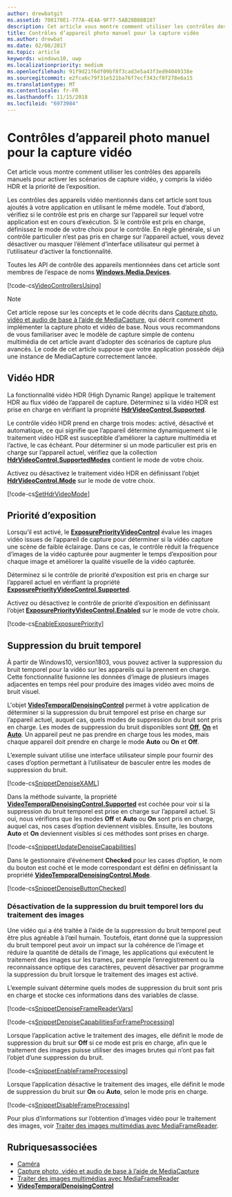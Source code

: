 ```yaml
---
author: drewbatgit
ms.assetid: 708170E1-777A-4E4A-9F77-5AB28B88B107
description: Cet article vous montre comment utiliser les contrôles des appareils manuels pour activer les scénarios de capture vidéo, y compris la vidéo HDR et la priorité de l’exposition.
title: Contrôles d’appareil photo manuel pour la capture vidéo
ms.author: drewbat
ms.date: 02/08/2017
ms.topic: article
keywords: windows10, uwp
ms.localizationpriority: medium
ms.openlocfilehash: 91f9d21f6df09bf8f3cad3e5a43f3ed94049338e
ms.sourcegitcommit: e2fca6c79f31e521ba76f7ecf343cf8f278e6a15
ms.translationtype: MT
ms.contentlocale: fr-FR
ms.lasthandoff: 11/15/2018
ms.locfileid: "6973984"
---
```

# <a name="manual-camera-controls-for-video-capture"></a>Contrôles d’appareil photo manuel pour la capture vidéo



Cet article vous montre comment utiliser les contrôles des appareils manuels pour activer les scénarios de capture vidéo, y compris la vidéo HDR et la priorité de l’exposition.

Les contrôles des appareils vidéo mentionnés dans cet article sont tous ajoutés à votre application en utilisant le même modèle. Tout d’abord, vérifiez si le contrôle est pris en charge sur l’appareil sur lequel votre application est en cours d’exécution. Si le contrôle est pris en charge, définissez le mode de votre choix pour le contrôle. En règle générale, si un contrôle particulier n’est pas pris en charge sur l’appareil actuel, vous devez désactiver ou masquer l’élément d’interface utilisateur qui permet à l’utilisateur d’activer la fonctionnalité.

Toutes les API de contrôle des appareils mentionnées dans cet article sont membres de l’espace de noms [**Windows.Media.Devices**](https://msdn.microsoft.com/library/windows/apps/br206902).

[!code-cs[VideoControllersUsing](./code/BasicMediaCaptureWin10/cs/MainPage.xaml.cs#SnippetVideoControllersUsing)]

> [!NOTE] 
> Cet article repose sur les concepts et le code décrits dans [Capture photo, vidéo et audio de base à l’aide de MediaCapture](basic-photo-video-and-audio-capture-with-MediaCapture.md), qui décrit comment implémenter la capture photo et vidéo de base. Nous vous recommandons de vous familiariser avec le modèle de capture simple de contenu multimédia de cet article avant d’adopter des scénarios de capture plus avancés. Le code de cet article suppose que votre application possède déjà une instance de MediaCapture correctement lancée.

## <a name="hdr-video"></a>Vidéo HDR

La fonctionnalité vidéo HDR (High Dynamic Range) applique le traitement HDR au flux vidéo de l’appareil de capture. Déterminez si la vidéo HDR est prise en charge en vérifiant la propriété [**HdrVideoControl.Supported**](https://msdn.microsoft.com/library/windows/apps/dn926682).

Le contrôle vidéo HDR prend en charge trois modes: activé, désactivé et automatique, ce qui signifie que l’appareil détermine dynamiquement si le traitement vidéo HDR est susceptible d’améliorer la capture multimédia et l’active, le cas échéant. Pour déterminer si un mode particulier est pris en charge sur l’appareil actuel, vérifiez que la collection [**HdrVideoControl.SupportedModes**](https://msdn.microsoft.com/library/windows/apps/dn926683) contient le mode de votre choix.

Activez ou désactivez le traitement vidéo HDR en définissant l’objet [**HdrVideoControl.Mode**](https://msdn.microsoft.com/library/windows/apps/dn926681) sur le mode de votre choix.

[!code-cs[SetHdrVideoMode](./code/BasicMediaCaptureWin10/cs/MainPage.xaml.cs#SnippetSetHdrVideoMode)]

## <a name="exposure-priority"></a>Priorité d’exposition

Lorsqu’il est activé, le [**ExposurePriorityVideoControl**](https://msdn.microsoft.com/library/windows/apps/dn926644) évalue les images vidéo issues de l’appareil de capture pour déterminer si la vidéo capture une scène de faible éclairage. Dans ce cas, le contrôle réduit la fréquence d’images de la vidéo capturée pour augmenter le temps d’exposition pour chaque image et améliorer la qualité visuelle de la vidéo capturée.

Déterminez si le contrôle de priorité d’exposition est pris en charge sur l’appareil actuel en vérifiant la propriété [**ExposurePriorityVideoControl.Supported**](https://msdn.microsoft.com/library/windows/apps/dn926647).

Activez ou désactivez le contrôle de priorité d’exposition en définissant l’objet [**ExposurePriorityVideoControl.Enabled**](https://msdn.microsoft.com/library/windows/apps/dn926646) sur le mode de votre choix.

[!code-cs[EnableExposurePriority](./code/BasicMediaCaptureWin10/cs/MainPage.xaml.cs#SnippetEnableExposurePriority)]

## <a name="temporal-denoising"></a>Suppression du bruit temporel
À partir de Windows10, version1803, vous pouvez activer la suppression du bruit temporel pour la vidéo sur les appareils qui la prennent en charge. Cette fonctionnalité fusionne les données d’image de plusieurs images adjacentes en temps réel pour produire des images vidéo avec moins de bruit visuel.

L'objet [**VideoTemporalDenoisingControl**](https://docs.microsoft.com/uwp/api/windows.media.devices.videotemporaldenoisingcontrol) permet à votre application de déterminer si la suppression du bruit temporel est prise en charge sur l’appareil actuel, auquel cas, quels modes de suppression du bruit sont pris en charge. Les modes de suppression du bruit disponibles sont [**Off**](https://docs.microsoft.com/uwp/api/windows.media.devices.videotemporaldenoisingmode), [**On**](https://docs.microsoft.com/uwp/api/windows.media.devices.videotemporaldenoisingmode) et [**Auto**](https://docs.microsoft.com/uwp/api/windows.media.devices.videotemporaldenoisingmode). Un appareil peut ne pas prendre en charge tous les modes, mais chaque appareil doit prendre en charge le mode **Auto** ou **On** et **Off**.

L’exemple suivant utilise une interface utilisateur simple pour fournir des cases d’option permettant à l’utilisateur de basculer entre les modes de suppression du bruit.

[!code-cs[SnippetDenoiseXAML](./code/BasicMediaCaptureWin10/cs/MainPage.xaml#SnippetDenoiseXAML)]

Dans la méthode suivante, la propriété [**VideoTemporalDenoisingControl.Supported**](https://docs.microsoft.com/uwp/api/windows.media.devices.videotemporaldenoisingcontrol.supported) est cochée pour voir si la suppression du bruit temporel est prise en charge sur l’appareil actuel. Si oui, nous vérifions que les modes **Off** et **Auto** ou **On** sont pris en charge, auquel cas, nos cases d’option deviennent visibles. Ensuite, les boutons **Auto** et **On** deviennent visibles si ces méthodes sont prises en charge.

[!code-cs[SnippetUpdateDenoiseCapabilities](./code/BasicMediaCaptureWin10/cs/MainPage.ManualControls.xaml.cs#SnippetUpdateDenoiseCapabilities)]

Dans le gestionnaire d’événement **Checked** pour les cases d’option, le nom du bouton est coché et le mode correspondant est défini en définissant la propriété [**VideoTemporalDenoisingControl.Mode**](https://docs.microsoft.com/uwp/api/windows.media.devices.videotemporaldenoisingcontrol.mode).

[!code-cs[SnippetDenoiseButtonChecked](./code/BasicMediaCaptureWin10/cs/MainPage.ManualControls.xaml.cs#SnippetDenoiseButtonChecked)]

### <a name="disabling-temporal-denoising-while-processing-frames"></a>Désactivation de la suppression du bruit temporel lors du traitement des images
Une vidéo qui a été traitée à l’aide de la suppression du bruit temporel peut être plus agréable à l’œil humain. Toutefois, étant donné que la suppression du bruit temporel peut avoir un impact sur la cohérence de l’image et réduire la quantité de détails de l’image, les applications qui exécutent le traitement des images sur les trames, par exemple l’enregistrement ou la reconnaissance optique des caractères, peuvent désactiver par programme la suppression du bruit lorsque le traitement des images est activé.

L’exemple suivant détermine quels modes de suppression du bruit sont pris en charge et stocke ces informations dans des variables de classe.

[!code-cs[SnippetDenoiseFrameReaderVars](./code/BasicMediaCaptureWin10/cs/MainPage.ManualControls.xaml.cs#SnippetDenoiseFrameReaderVars)]

[!code-cs[SnippetDenoiseCapabilitiesForFrameProcessing](./code/BasicMediaCaptureWin10/cs/MainPage.ManualControls.xaml.cs#SnippetDenoiseCapabilitiesForFrameProcessing)]

Lorsque l’application active le traitement des images, elle définit le mode de suppression du bruit sur **Off** si ce mode est pris en charge, afin que le traitement des images puisse utiliser des images brutes qui n’ont pas fait l’objet d’une suppression du bruit.

[!code-cs[SnippetEnableFrameProcessing](./code/BasicMediaCaptureWin10/cs/MainPage.ManualControls.xaml.cs#SnippetEnableFrameProcessing)]

Lorsque l’application désactive le traitement des images, elle définit le mode de suppression du bruit sur **On** ou **Auto**, selon le mode pris en charge.

[!code-cs[SnippetDisableFrameProcessing](./code/BasicMediaCaptureWin10/cs/MainPage.ManualControls.xaml.cs#SnippetDisableFrameProcessing)]

Pour plus d’informations sur l’obtention d’images vidéo pour le traitement des images, voir [Traiter des images multimédias avec MediaFrameReader](process-media-frames-with-mediaframereader.md).

## <a name="related-topics"></a>Rubriquesassociées

* [Caméra](camera.md)
* [Capture photo, vidéo et audio de base à l’aide de MediaCapture](basic-photo-video-and-audio-capture-with-MediaCapture.md)
* [Traiter des images multimédias avec MediaFrameReader](process-media-frames-with-mediaframereader.md)
*  [**VideoTemporalDenoisingControl**](https://docs.microsoft.com/uwp/api/windows.media.devices.videotemporaldenoisingcontrol)
 




